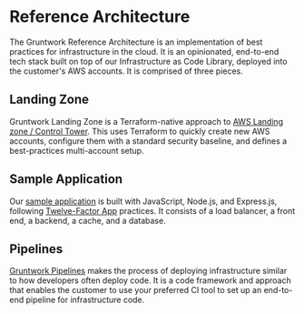 # Reference Architecture

The Gruntwork Reference Architecture is an implementation of best practices for infrastructure in the cloud. It is an opinionated, end-to-end tech stack built on top of our Infrastructure as Code Library, deployed into the customer's AWS accounts. It is comprised of three pieces.
## Landing Zone

Gruntwork Landing Zone is a Terraform-native approach to [AWS Landing zone / Control Tower](https://docs.aws.amazon.com/controltower/latest/userguide/what-is-control-tower.html). This uses Terraform to quickly create new AWS accounts, configure them with a standard security baseline, and defines a best-practices multi-account setup.

## Sample Application

Our [sample application](https://github.com/gruntwork-io/aws-sample-app) is built with JavaScript, Node.js, and Express.js, following [Twelve-Factor App](https://12factor.net/) practices. It consists of a load balancer, a front end, a backend, a cache, and a database.

## Pipelines

[Gruntwork Pipelines](/pipelines/overview/) makes the process of deploying infrastructure similar to how developers often deploy code. It is a code framework and approach that enables the customer to use your preferred CI tool to set up an end-to-end pipeline for infrastructure code.
